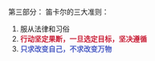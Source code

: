 第三部分：
笛卡尔的三大准则：
1. 服从法律和习俗
2. <font color="#c91f37"><b> 行动坚定果断，一旦选定目标，坚决遵循</b></font>
3. <font color="#4b5cc4"><b> 只求改变自己，不求改变万物</b></font>
